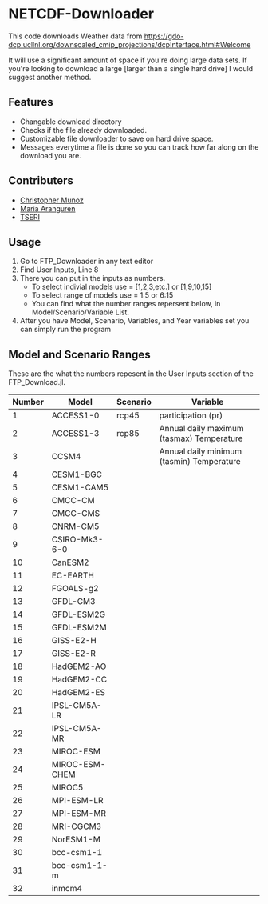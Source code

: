 # NETCDF-Downloader
This code downloads Weather data from https://gdo-dcp.ucllnl.org/downscaled_cmip_projections/dcpInterface.html#Welcome

It will use a significant amount of space if you're doing large data sets. If you're looking to download a large [larger than a single hard drive] I would suggest another method.


## Features
- Changable download directory
- Checks if the file already downloaded.
- Customizable file downloader to save on hard drive space.
- Messages everytime a file is done so you can track how far along on the download you are.

## Contributers
- [Christopher Munoz](https://www.linkedin.com/in/christopher-munoz-036a2a187)
- [Maria Aranguren](https://www.linkedin.com/in/aranguren-maria)
- [TSERI](http://texasenergy.utsa.edu/)


## Usage

1. Go to FTP_Downloader in any text editor
2. Find User Inputs, Line 8
3. There you can put in the inputs as numbers.
   - To select indivial models use = [1,2,3,etc.] or [1,9,10,15]
   - To select range of models use = 1:5 or 6:15
   - You can find what the number ranges repersent below, in Model/Scenario/Variable List.
4. After you have Model, Scenario, Variables, and Year variables set you can simply run the program

## Model and Scenario Ranges

These are the what the numbers repesent in the User Inputs section of the FTP_Download.jl.

|Number|Model          |Scenario|Variable           |
|------|---------------|--------|-------------------|
|1     | ACCESS1-0     | rcp45  | participation (pr)|
|2     | ACCESS1-3     | rcp85  | Annual daily maximum (tasmax) Temperature|
|3     | CCSM4         |        | Annual daily minimum (tasmin) Temperature|
|4     | CESM1-BGC     |        |                   |
|5     | CESM1-CAM5    |        |                   |
|6     | CMCC-CM       |        |                   |
|7     | CMCC-CMS      |        |                   |
|8     | CNRM-CM5      |        |                   |
|9     | CSIRO-Mk3-6-0 |        |                   |
|10    | CanESM2       |        |                   |
|11    | EC-EARTH      |        |                   |
|12    | FGOALS-g2     |        |                   |
|13    | GFDL-CM3      |        |                   |
|14    | GFDL-ESM2G    |        |                   |
|15    | GFDL-ESM2M    |        |                   |
|16    | GISS-E2-H     |        |                   |
|17    | GISS-E2-R     |        |                   |
|18    | HadGEM2-AO    |        |                   |
|19    | HadGEM2-CC    |        |                   |
|20    | HadGEM2-ES    |        |                   |
|21    | IPSL-CM5A-LR  |        |                   |
|22    | IPSL-CM5A-MR  |        |                   |
|23    | MIROC-ESM     |        |                   |
|24    | MIROC-ESM-CHEM|        |                   |
|25    | MIROC5        |        |                   |
|26    | MPI-ESM-LR    |        |                   |
|27    | MPI-ESM-MR    |        |                   |
|28    | MRI-CGCM3     |        |                   |
|29    | NorESM1-M     |        |                   |
|30    | bcc-csm1-1    |        |                   |
|31    | bcc-csm1-1-m  |        |                   |
|32    | inmcm4        |        |                   |






